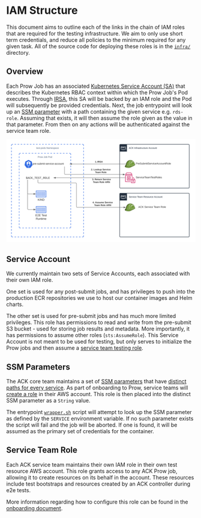 # IAM Structure

This document aims to outline each of the links in the chain of IAM roles that
are required for the testing infrastructure. We aim to only use short term
credentials, and reduce all policies to the minimum required for any given task.
All of the source code for deploying these roles is in the [`infra/`][infra]
directory.

[infra]: https://github.com/aws-controllers-k8s/test-infra/tree/main/infra

## Overview

Each Prow Job has an associated [Kubernetes Service Account (SA)][sa] that
describes the Kubernetes RBAC context within which the Prow Job's Pod executes.
Through [IRSA][irsa], this SA will be backed by an IAM role and the Pod will
subsequently be provided credentials. Next, the job entrypoint will look up an
[SSM parameter][ssm] with a path containing the given service e.g. `rds-role`.
Assuming that exists, it will then assume the role given as the value in that
parameter. From then on any actions will be authenticated against the service
team role.

[sa]: https://kubernetes.io/docs/tasks/configure-pod-container/configure-service-account/
[irsa]: https://docs.aws.amazon.com/eks/latest/userguide/iam-roles-for-service-accounts.html

<img src="./images/iam-workflow.svg">

## Service Account

We currently maintain two sets of Service Accounts, each associated with their
own IAM role.

One set is used for any post-submit jobs, and has privileges to push into
the production ECR repositories we use to host our container images and Helm
charts.

The other set is used for pre-submit jobs and has much more limited 
privileges. This role has permissions to read and write from the pre-submit S3
bucket - used for storing job results and metadata. More importantly, it has 
permissions to assume other roles (`sts:AssumeRole`). This Service Account is 
not meant to be used for testing, but only serves to initialize the Prow jobs 
and then assume a [service team testing role][service-role].

## SSM Parameters

The ACK core team maintains a set of [SSM parameters][ssm] that have [distinct 
paths for every service][ssm-paths]. As part of onboarding to Prow, service 
teams will [create a role][service-role] in their AWS account. This role is then
placed into the distinct SSM parameter as a `String` value.

The entrypoint [`wrapper.sh`][wrapper] script will attempt to look up the SSM
parameter as defined by the `SERVICE` environment variable. If no such parameter
exists the script will fail and the job will be aborted. If one is found, it 
will be assumed as the primary set of credentials for the container.

[ssm]: https://docs.aws.amazon.com/systems-manager/latest/userguide/systems-manager-parameter-store.html
[ssm-paths]: ./onboarding.md#c-notify-the-ack-core-team
[service-role]: #Service-Team-Role
[wrapper]: ../prow/jobs/images/wrapper.sh

## Service Team Role

Each ACK service team maintains their own IAM role in their own test resource
AWS account. This role grants access to any ACK Prow job, allowing it to create
resources on its behalf in the account. These resources include test 
bootstraps and resources created by an ACK controller during e2e tests.

More information regarding how to configure this role can be found in the 
[onboarding document][create-role-doc].

[create-role-doc]: ./onboarding.md#2-create-an-ack-test-role